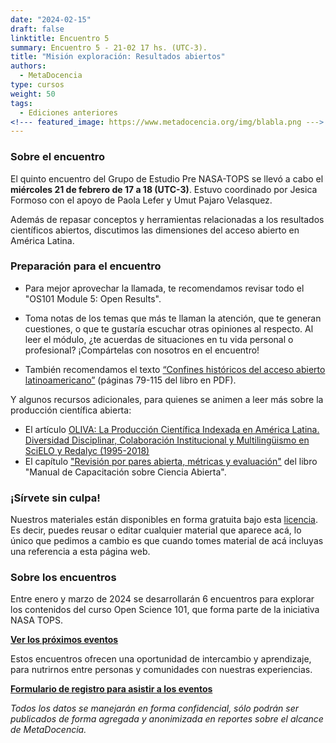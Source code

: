 ```yaml
---
date: "2024-02-15"
draft: false
linktitle: Encuentro 5
summary: Encuentro 5 - 21-02 17 hs. (UTC-3). 
title: "Misión exploración: Resultados abiertos"
authors:
  - MetaDocencia
type: cursos
weight: 50
tags:
  - Ediciones anteriores
<!--- featured_image: https://www.metadocencia.org/img/blabla.png --->
---
```


<!--- ![Grupo de Estudio Pre NASA TOPS, encuentro 1. Módulo 1: El “Ethos” de la Ciencia Abierta. Miércoles 24/01 a las 17 hs. (UTC-3). Coordina Melissa Black](https://www.metadocencia.org/img/blabla.jpg) --->

### Sobre el encuentro

El quinto encuentro del Grupo de Estudio Pre NASA-TOPS se llevó a cabo el **miércoles 21 de febrero de 17 a 18 (UTC-3)**. Estuvo coordinado por Jesica Formoso con el apoyo de Paola Lefer y Umut Pajaro Velasquez.

Además de repasar conceptos y herramientas relacionadas a los resultados científicos abiertos, discutimos las dimensiones del acceso abierto en América Latina.

<!--- ### Materiales del evento

- [Presentación](https://docs.google.com/presentation/d/blabla/edit?usp=sharing)

- [Video del encuentro](https://youtu.be/SotP_QwBDj8)--->

### Preparación para el encuentro

- Para mejor aprovechar la llamada, te recomendamos revisar todo el "OS101 Module 5: Open Results".

- Toma notas de los temas que más te llaman la atención, que te generan cuestiones, o que te gustaría escuchar otras opiniones al respecto. Al leer el módulo, ¿te acuerdas de situaciones en tu vida personal o profesional? ¡Compártelas con nosotros en el encuentro!

- También recomendamos el texto [“Confines históricos del acceso abierto latinoamericano”](https://www.clacso.org/wp-content/uploads/2022/01/Conocimiento-abierto.pdf#V6_Conocimiento%20abierto%20en%20Am%E9rica%20Latina.indd%3A.115367%3A191974) (páginas 79-115 del libro en PDF).

Y algunos recursos adicionales, para quienes se animen a leer más sobre la producción científica abierta:
- El artículo [OLIVA: La Producción Científica Indexada en América Latina. Diversidad Disciplinar, Colaboración Institucional y Multilingüismo en SciELO y Redalyc (1995-2018)](https://www.scielo.br/j/dados/a/XxLf5wmZBw97k8yGdbvGDvh/?lang=es#)
- El capítulo ["Revisión por pares abierta, métricas y evaluación"](https://open-science-training-handbook.github.io/Open-Science-Training-Handbook_ES//02OpenScienceBasics/08OpenPeerReviewMetricsAndEvaluation.html) del libro "Manual de Capacitación sobre Ciencia Abierta".


### ¡Sírvete sin culpa!

Nuestros materiales están disponibles en forma gratuita bajo esta [licencia](https://creativecommons.org/licenses/by/4.0/deed.es). Es decir, puedes reusar o editar cualquier material que aparece acá, lo único que pedimos a cambio es que cuando tomes material de acá incluyas una referencia a esta página web.

### Sobre los encuentros

Entre enero y marzo de 2024 se desarrollarán 6 encuentros para explorar los contenidos del curso Open Science 101, que forma parte de la iniciativa NASA TOPS. 

**[Ver los próximos eventos](https://www.metadocencia.org/eventos)**

Estos encuentros ofrecen una oportunidad de intercambio y aprendizaje, para nutrirnos entre personas y comunidades con nuestras experiencias.

**[Formulario de registro para asistir a los eventos](https://docs.google.com/forms/d/e/1FAIpQLSeNC5FAkHDNwvqJr0419ddccLsru7c38EttgbjOw6ar-x84-Q/viewform)**

*Todos los datos se manejarán en forma confidencial, sólo podrán ser publicados de forma agregada y anonimizada en reportes sobre el alcance de MetaDocencia.*
